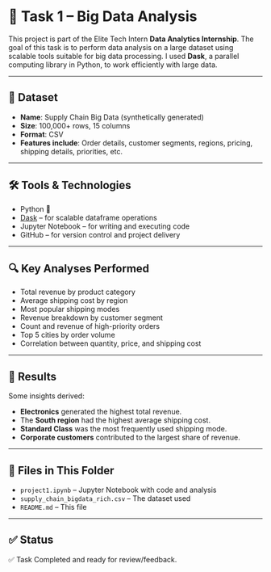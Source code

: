 # 🧠 Task 1 – Big Data Analysis

This project is part of the Elite Tech Intern **Data Analytics Internship**. The goal of this task is to perform data analysis on a large dataset using scalable tools suitable for big data processing. I used **Dask**, a parallel computing library in Python, to work efficiently with large data.

---

## 📁 Dataset

- **Name**: Supply Chain Big Data (synthetically generated)
- **Size**: 100,000+ rows, 15 columns
- **Format**: CSV
- **Features include**: Order details, customer segments, regions, pricing, shipping details, priorities, etc.

---

## 🛠️ Tools & Technologies

- Python 🐍  
- [Dask](https://www.dask.org/) – for scalable dataframe operations  
- Jupyter Notebook – for writing and executing code  
- GitHub – for version control and project delivery

---

## 🔍 Key Analyses Performed

- Total revenue by product category  
- Average shipping cost by region  
- Most popular shipping modes  
- Revenue breakdown by customer segment  
- Count and revenue of high-priority orders  
- Top 5 cities by order volume  
- Correlation between quantity, price, and shipping cost

---

## 📌 Results

Some insights derived:
- **Electronics** generated the highest total revenue.
- The **South region** had the highest average shipping cost.
- **Standard Class** was the most frequently used shipping mode.
- **Corporate customers** contributed to the largest share of revenue.

---

## 📂 Files in This Folder

- `project1.ipynb` – Jupyter Notebook with code and analysis  
- `supply_chain_bigdata_rich.csv` – The dataset used  
- `README.md` – This file  

---

## ✅ Status

✅ Task Completed and ready for review/feedback.


